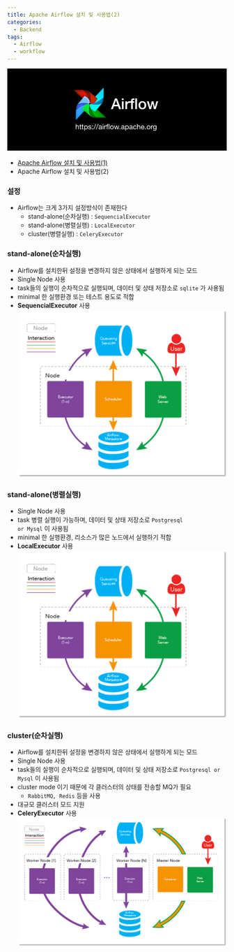 ```yaml
---
title: Apache Airflow 설치 및 사용법(2)
categories:
  - Backend
tags:
  - Airflow
  - workflow
---
```


![](../assets/images/2018-06-18-airflow-1/airflow-logo.jpg)

- [Apache Airflow 설치 및 사용법(1)](https://yjkim0083.github.io/airflow-1/)
- Apache Airflow 설치 및 사용법(2)

### 설정
- Airflow는 크게 3가지 설정방식이 존재한다
    - stand-alone(순차실행) : <code>SequencialExecutor</code>
    - stand-alone(병렬실행) : <code>LocalExecutor</code>
    - cluster(병렬실행) : <code>CeleryExecutor</code>

### stand-alone(순차실행)
- Airflow를 설치한뒤 설정을 변경하지 않은 상태에서 실행하게 되는 모드
- Single Node 사용
- task들의 실행이 순차적으로 실행되며, 데이터 및 상태 저장소로 <code>sqlite</code> 가 사용됨
- minimal 한 실행환경 또는 테스트 용도로 적합
- __SequencialExecutor__ 사용
![](../assets/images/2018-06-18-airflow-1/single_node.png)

### stand-alone(병렬실행)
- Single Node 사용
- task 병렬 실행이 가능하며, 데이터 및 상태 저장소로 <code>Postgresql or Mysql</code> 이 사용됨
- minimal 한 실행환경, 리소스가 많은 노드에서 실행하기 적합
- __LocalExecutor__ 사용
![](../assets/images/2018-06-18-airflow-1/single_node.png)

### cluster(순차실행)
- Airflow를 설치한뒤 설정을 변경하지 않은 상태에서 실행하게 되는 모드
- Single Node 사용
- task들의 실행이 순차적으로 실행되며, 데이터 및 상태 저장소로 <code>Postgresql or Mysql</code> 이 사용됨
- cluster mode 이기 때문에 각 클러스터의 상태를 전송할 MQ가 필요
   - <code>RabbitMQ, Redis</code> 등을 사용
- 대규모 클러스터 모드 지원
- __CeleryExecutor__ 사용
![](../assets/images/2018-06-18-airflow-1/cluster_node.png)




